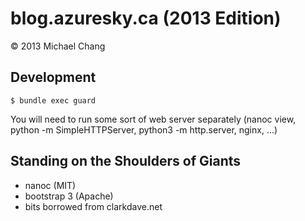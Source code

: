 # blog.azuresky.ca (2013 Edition)

© 2013 Michael Chang

## Development

    $ bundle exec guard

You will need to run some sort of web server separately (nanoc view, python -m
SimpleHTTPServer, python3 -m http.server, nginx, ...)

## Standing on the Shoulders of Giants
- nanoc (MIT)
- bootstrap 3 (Apache)
- bits borrowed from clarkdave.net


